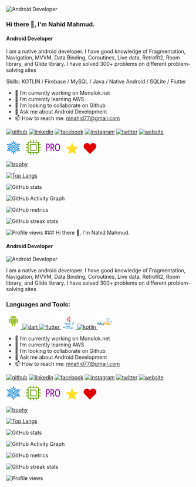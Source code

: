 ![Android Developer](https://scontent.fdac8-1.fna.fbcdn.net/v/t1.6435-9/155477970_3883529798399897_1372419998345392742_n.jpg?_nc_cat=109&ccb=1-7&_nc_sid=19026a&_nc_eui2=AeHUROS2oKvfhtdcUPCo25ziMJb3-wMVHwYwlvf7AxUfBrQNeIZW2rV5VyAZ11f05fHoomsFfnR94kWKa-Uj8oqp&_nc_ohc=E3a619ujc8wAX84hCvz&_nc_ht=scontent.fdac8-1.fna&oh=00_AT8Ox_a-AHB-0r7J2rapvxqlP6E2ZuVOEFQVevbQ_-MEGQ&oe=62DBBFBE)

### Hi there 👋, I'm Nahid Mahmud.
#### Android Developer


I am a native android developer. I have
good knowledge of Fragmentation,
Navigation, MVVM, Data Binding,
Coroutines, Live data, Retrofit2, Room
library, and Glide library. I have solved
300+ problems on different problem-solving sites

Skills: KOTLIN / Firebase / MySQL / Java / Native Android / SQLite / Flutter

- 🔭 I’m currently working on Monolok.net 
- 🌱 I’m currently learning AWS 
- 👯 I’m looking to collaborate on Github 
- 💬 Ask me about Android Development 
- 📫 How to reach me: mnahid77@gmail.com 


[<img src='https://cdn.jsdelivr.net/npm/simple-icons@3.0.1/icons/github.svg' alt='github' height='40'>](https://github.com/Nahidd)  [<img src='https://cdn.jsdelivr.net/npm/simple-icons@3.0.1/icons/linkedin.svg' alt='linkedin' height='40'>](https://www.linkedin.com/in/nahid-mahmud-13b0b/)  [<img src='https://cdn.jsdelivr.net/npm/simple-icons@3.0.1/icons/facebook.svg' alt='facebook' height='40'>](https://www.facebook.com/nhd.zyd)  [<img src='https://cdn.jsdelivr.net/npm/simple-icons@3.0.1/icons/instagram.svg' alt='instagram' height='40'>](https://www.instagram.com/Nahid_zayed/)  [<img src='https://cdn.jsdelivr.net/npm/simple-icons@3.0.1/icons/twitter.svg' alt='twitter' height='40'>](https://twitter.com/Nhd_hash)  [<img src='https://cdn.jsdelivr.net/npm/simple-icons@3.0.1/icons/icloud.svg' alt='website' height='40'>](http://www.monolok.net)  

<a href='https://archiveprogram.github.com/'><img src='https://raw.githubusercontent.com/acervenky/animated-github-badges/master/assets/acbadge.gif' width='40' height='40'></a> <a href='https://docs.github.com/en/developers'><img src='https://raw.githubusercontent.com/acervenky/animated-github-badges/master/assets/devbadge.gif' width='40' height='40'></a> <a href='https://github.com/pricing'><img src='https://raw.githubusercontent.com/acervenky/animated-github-badges/master/assets/pro.gif' width='40' height='40'></a> <a href='https://stars.github.com/'><img src='https://raw.githubusercontent.com/acervenky/animated-github-badges/master/assets/starbadge.gif' width='35' height='35'></a> <a href='https://docs.github.com/en/github/supporting-the-open-source-community-with-github-sponsors'><img src='https://raw.githubusercontent.com/acervenky/animated-github-badges/master/assets/sponsorbadge.gif' width='35' height='35'></a> 

[![trophy](https://github-profile-trophy.vercel.app/?username=Nahidd)](https://github.com/ryo-ma/github-profile-trophy)

[![Top Langs](https://github-readme-stats.vercel.app/api/top-langs/?username=Nahidd)](https://github.com/anuraghazra/github-readme-stats)

![GitHub stats](https://github-readme-stats.vercel.app/api?username=Nahidd&show_icons=true)  

![GitHub Activity Graph](https://activity-graph.herokuapp.com/graph?username=Nahidd)  

![GitHub metrics](https://metrics.lecoq.io/Nahidd)  

![GitHub streak stats](https://github-readme-streak-stats.herokuapp.com/?user=Nahidd)  

![Profile views](https://gpvc.arturio.dev/Nahidd)  ### Hi there 👋, I'm Nahid Mahmud.
#### Android Developer
![Android Developer](https://scontent.fdac8-1.fna.fbcdn.net/v/t1.6435-9/155477970_3883529798399897_1372419998345392742_n.jpg?_nc_cat=109&ccb=1-7&_nc_sid=19026a&_nc_eui2=AeHUROS2oKvfhtdcUPCo25ziMJb3-wMVHwYwlvf7AxUfBrQNeIZW2rV5VyAZ11f05fHoomsFfnR94kWKa-Uj8oqp&_nc_ohc=E3a619ujc8wAX84hCvz&_nc_ht=scontent.fdac8-1.fna&oh=00_AT8Ox_a-AHB-0r7J2rapvxqlP6E2ZuVOEFQVevbQ_-MEGQ&oe=62DBBFBE)

I am a native android developer. I have
good knowledge of Fragmentation,
Navigation, MVVM, Data Binding,
Coroutines, Live data, Retrofit2, Room
library, and Glide library. I have solved
300+ problems on different problem-solving sites


<h3 align="left">Languages and Tools:</h3>
<p align="left"> <a href="https://developer.android.com" target="_blank" rel="noreferrer"> <img src="https://raw.githubusercontent.com/devicons/devicon/master/icons/android/android-original-wordmark.svg" alt="android" width="40" height="40"/> </a> <a href="https://dart.dev" target="_blank" rel="noreferrer"> <img src="https://www.vectorlogo.zone/logos/dartlang/dartlang-icon.svg" alt="dart" width="40" height="40"/> </a> <a href="https://flutter.dev" target="_blank" rel="noreferrer"> <img src="https://www.vectorlogo.zone/logos/flutterio/flutterio-icon.svg" alt="flutter" width="40" height="40"/> </a> <a href="https://www.java.com" target="_blank" rel="noreferrer"> <img src="https://raw.githubusercontent.com/devicons/devicon/master/icons/java/java-original.svg" alt="java" width="40" height="40"/> </a> <a href="https://kotlinlang.org" target="_blank" rel="noreferrer"> <img src="https://www.vectorlogo.zone/logos/kotlinlang/kotlinlang-icon.svg" alt="kotlin" width="40" height="40"/> </a> <a href="https://www.mysql.com/" target="_blank" rel="noreferrer"> <img src="https://raw.githubusercontent.com/devicons/devicon/master/icons/mysql/mysql-original-wordmark.svg" alt="mysql" width="40" height="40"/> </a> </p>



- 🔭 I’m currently working on Monolok.net 
- 🌱 I’m currently learning AWS 
- 👯 I’m looking to collaborate on Github 
- 💬 Ask me about Android Development 
- 📫 How to reach me: mnahid77@gmail.com 


[<img src='https://cdn.jsdelivr.net/npm/simple-icons@3.0.1/icons/github.svg' alt='github' height='40'>](https://github.com/Nahidd)  [<img src='https://cdn.jsdelivr.net/npm/simple-icons@3.0.1/icons/linkedin.svg' alt='linkedin' height='40'>](https://www.linkedin.com/in/nahid-mahmud-13b0b/)  [<img src='https://cdn.jsdelivr.net/npm/simple-icons@3.0.1/icons/facebook.svg' alt='facebook' height='40'>](https://www.facebook.com/nhd.zyd)  [<img src='https://cdn.jsdelivr.net/npm/simple-icons@3.0.1/icons/instagram.svg' alt='instagram' height='40'>](https://www.instagram.com/Nahid_zayed/)  [<img src='https://cdn.jsdelivr.net/npm/simple-icons@3.0.1/icons/twitter.svg' alt='twitter' height='40'>](https://twitter.com/Nhd_hash)  [<img src='https://cdn.jsdelivr.net/npm/simple-icons@3.0.1/icons/icloud.svg' alt='website' height='40'>](http://www.monolok.net)  

<a href='https://archiveprogram.github.com/'><img src='https://raw.githubusercontent.com/acervenky/animated-github-badges/master/assets/acbadge.gif' width='40' height='40'></a> <a href='https://docs.github.com/en/developers'><img src='https://raw.githubusercontent.com/acervenky/animated-github-badges/master/assets/devbadge.gif' width='40' height='40'></a> <a href='https://github.com/pricing'><img src='https://raw.githubusercontent.com/acervenky/animated-github-badges/master/assets/pro.gif' width='40' height='40'></a> <a href='https://stars.github.com/'><img src='https://raw.githubusercontent.com/acervenky/animated-github-badges/master/assets/starbadge.gif' width='35' height='35'></a> <a href='https://docs.github.com/en/github/supporting-the-open-source-community-with-github-sponsors'><img src='https://raw.githubusercontent.com/acervenky/animated-github-badges/master/assets/sponsorbadge.gif' width='35' height='35'></a> 

[![trophy](https://github-profile-trophy.vercel.app/?username=Nahidd)](https://github.com/ryo-ma/github-profile-trophy)

[![Top Langs](https://github-readme-stats.vercel.app/api/top-langs/?username=Nahidd)](https://github.com/anuraghazra/github-readme-stats)

![GitHub stats](https://github-readme-stats.vercel.app/api?username=Nahidd&show_icons=true)  

![GitHub Activity Graph](https://activity-graph.herokuapp.com/graph?username=Nahidd)  

![GitHub metrics](https://metrics.lecoq.io/Nahidd)  

![GitHub streak stats](https://github-readme-streak-stats.herokuapp.com/?user=Nahidd)  

![Profile views](https://gpvc.arturio.dev/Nahidd)  

